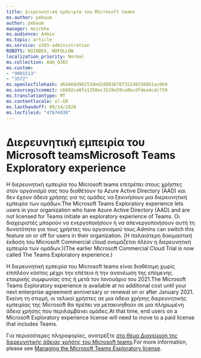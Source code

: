 ```yaml
---
title: Διερευνητική εμπειρία του Microsoft teams
ms.author: pebaum
author: pebaum
manager: mnirkhe
ms.audience: Admin
ms.topic: article
ms.service: o365-administration
ROBOTS: NOINDEX, NOFOLLOW
localization_priority: Normal
ms.collection: Adm_O365
ms.custom:
- "9001513"
- "3572"
ms.openlocfilehash: d6d460d90253ded2d093676f351d8250861ac0b9
ms.sourcegitcommit: c6692ce0fa1358ec3529e59ca0ecdfdea4cdc759
ms.translationtype: MT
ms.contentlocale: el-GR
ms.lasthandoff: 09/14/2020
ms.locfileid: "47674938"
---
```

# <a name="microsoft-teams-exploratory-experience"></a><span data-ttu-id="a7926-102">Διερευνητική εμπειρία του Microsoft teams</span><span class="sxs-lookup"><span data-stu-id="a7926-102">Microsoft Teams Exploratory experience</span></span>

<span data-ttu-id="a7926-103">Η διερευνητική εμπειρία του Microsoft teams επιτρέπει στους χρήστες στον οργανισμό σας που διαθέτουν το Azure Active Directory (AAD) και δεν έχουν άδεια χρήσης για τις ομάδες να ξεκινήσουν μια διερευνητική εμπειρία των ομάδων.</span><span class="sxs-lookup"><span data-stu-id="a7926-103">The Microsoft Teams Exploratory experience lets users in your organization who have Azure Active Directory (AAD) and are not licensed for Teams initiate an exploratory experience of Teams.</span></span> <span data-ttu-id="a7926-104">Οι διαχειριστές μπορούν να ενεργοποιήσουν ή να απενεργοποιήσουν αυτή τη δυνατότητα για τους χρήστες του οργανισμού τους.</span><span class="sxs-lookup"><span data-stu-id="a7926-104">Admins can switch this feature on or off for users in their organization.</span></span> <span data-ttu-id="a7926-105">(Η παλαιότερη δοκιμαστική έκδοση του Microsoft Commercial cloud ονομάζεται πλέον η διερευνητική εμπειρία των ομάδων.)</span><span class="sxs-lookup"><span data-stu-id="a7926-105">(The earlier Microsoft Commercial Cloud Trial is now called The Teams Exploratory experience.)</span></span>

<span data-ttu-id="a7926-106">Η διερευνητική εμπειρία του Microsoft teams είναι διαθέσιμη χωρίς επιπλέον κόστος μέχρι την επέτειο ή την ανανέωση της επόμενης εταιρικής συμφωνίας στις ή μετά τον Ιανουάριο του 2021.</span><span class="sxs-lookup"><span data-stu-id="a7926-106">The Microsoft Teams Exploratory experience is available at no additional cost until your next enterprise agreement anniversary or renewal on or after January 2021.</span></span> <span data-ttu-id="a7926-107">Εκείνη τη στιγμή, οι τελικοί χρήστες σε μια άδεια χρήσης διερευνητικής εμπειρίας της Microsoft θα πρέπει να μετακινηθούν σε μια πληρωμένη άδεια χρήσης που περιλαμβάνει ομάδες.</span><span class="sxs-lookup"><span data-stu-id="a7926-107">At that time, end users on a Microsoft Exploratory experience license will need to move to a paid license that includes Teams.</span></span>

<span data-ttu-id="a7926-108">Για περισσότερες πληροφορίες, ανατρέξτε [στο θέμα Διαχείριση της διερευνητικής άδειας χρήσης του Microsoft teams](https://docs.microsoft.com/microsoftteams/teams-exploratory/).</span><span class="sxs-lookup"><span data-stu-id="a7926-108">For more information, please see [Managing the Microsoft Teams Exploratory license](https://docs.microsoft.com/microsoftteams/teams-exploratory/).</span></span>
